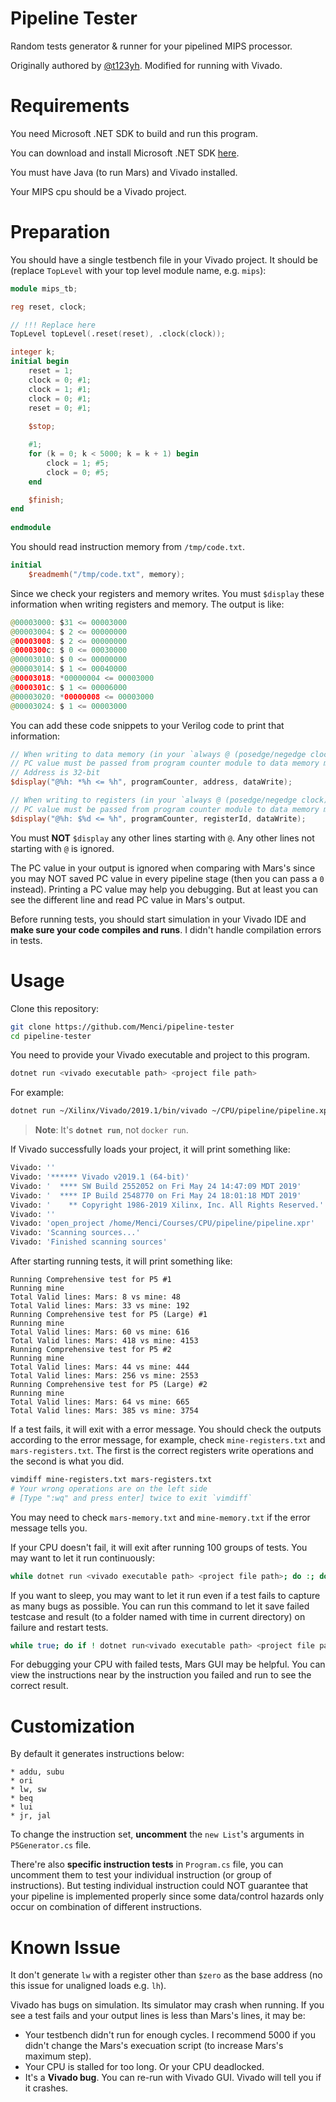 # Pipeline Tester

Random tests generator & runner for your pipelined MIPS processor.

Originally authored by [@t123yh](https://github.com/t123yh). Modified for running with Vivado.

# Requirements

You need Microsoft .NET SDK to build and run this program.

You can download and install Microsoft .NET SDK [here](https://dotnet.microsoft.com/download).

You must have Java (to run Mars) and Vivado installed.

Your MIPS cpu should be a Vivado project.

# Preparation

You should have a single testbench file in your Vivado project. It should be (replace `TopLevel` with your top level module name, e.g. `mips`):

```verilog
module mips_tb;

reg reset, clock;

// !!! Replace here
TopLevel topLevel(.reset(reset), .clock(clock));

integer k;
initial begin
    reset = 1;
    clock = 0; #1;
    clock = 1; #1;
    clock = 0; #1;
    reset = 0; #1;
    
    $stop;

    #1;
    for (k = 0; k < 5000; k = k + 1) begin
        clock = 1; #5;
        clock = 0; #5;
    end

    $finish;
end
    
endmodule
```

You should read instruction memory from `/tmp/code.txt`.

```verilog
initial
    $readmemh("/tmp/code.txt", memory);
```

Since we check your registers and memory writes. You must `$display` these information when writing registers and memory. The output is like:

```java
@00003000: $31 <= 00003000
@00003004: $ 2 <= 00000000
@00003008: $ 2 <= 00000000
@0000300c: $ 0 <= 00030000
@00003010: $ 0 <= 00000000
@00003014: $ 1 <= 00040000
@00003018: *00000004 <= 00003000
@0000301c: $ 1 <= 00006000
@00003020: *00000008 <= 00003000
@00003024: $ 1 <= 00003000
```

You can add these code snippets to your Verilog code to print that information:

```verilog
// When writing to data memory (in your `always @ (posedge/negedge clock)` block, after your assign statement to data memory, remember to write `begin ... end`)
// PC value must be passed from program counter module to data memory module.
// Address is 32-bit
$display("@%h: *%h <= %h", programCounter, address, dataWrite);

// When writing to registers (in your `always @ (posedge/negedge clock)` block, after your assign statement to registers, remember to write `begin ... end`)
// PC value must be passed from program counter module to data memory module.
$display("@%h: $%d <= %h", programCounter, registerId, dataWrite);
```

You must **NOT** `$display` any other lines starting with `@`. Any other lines not starting with `@` is ignored.

The PC value in your output is ignored when comparing with Mars's since you may NOT saved PC value in every pipeline stage (then you can pass a `0` instead). Printing a PC value may help you debugging. But at least you can see the different line and read PC value in Mars's output.

Before running tests, you should start simulation in your Vivado IDE and **make sure your code compiles and runs**. I didn't handle compilation errors in tests.

# Usage

Clone this repository:

```bash
git clone https://github.com/Menci/pipeline-tester
cd pipeline-tester
```

You need to provide your Vivado executable and project to this program.

```bash
dotnet run <vivado executable path> <project file path>
```

For example:

```bash
dotnet run ~/Xilinx/Vivado/2019.1/bin/vivado ~/CPU/pipeline/pipeline.xpr
```

> **Note**: It's **`dotnet run`**, not `docker run`.

If Vivado successfully loads your project, it will print something like:

```bash
Vivado: ''
Vivado: '****** Vivado v2019.1 (64-bit)'
Vivado: '  **** SW Build 2552052 on Fri May 24 14:47:09 MDT 2019'
Vivado: '  **** IP Build 2548770 on Fri May 24 18:01:18 MDT 2019'
Vivado: '    ** Copyright 1986-2019 Xilinx, Inc. All Rights Reserved.'
Vivado: ''
Vivado: 'open_project /home/Menci/Courses/CPU/pipeline/pipeline.xpr'
Vivado: 'Scanning sources...'
Vivado: 'Finished scanning sources'
```

After starting running tests, it will print something like:

```
Running Comprehensive test for P5 #1
Running mine
Total Valid lines: Mars: 8 vs mine: 48
Total Valid lines: Mars: 33 vs mine: 192
Running Comprehensive test for P5 (Large) #1
Running mine
Total Valid lines: Mars: 60 vs mine: 616
Total Valid lines: Mars: 418 vs mine: 4153
Running Comprehensive test for P5 #2
Running mine
Total Valid lines: Mars: 44 vs mine: 444
Total Valid lines: Mars: 256 vs mine: 2553
Running Comprehensive test for P5 (Large) #2
Running mine
Total Valid lines: Mars: 64 vs mine: 665
Total Valid lines: Mars: 385 vs mine: 3754
```

If a test fails, it will exit with a error message. You should check the outputs according to the error message, for example, check `mine-registers.txt` and `mars-registers.txt`. The first is the correct registers write operations and the second is what you did.

```bash
vimdiff mine-registers.txt mars-registers.txt
# Your wrong operations are on the left side
# [Type ":wq" and press enter] twice to exit `vimdiff`
```

You may need to check `mars-memory.txt` and `mine-memory.txt` if the error message tells you.

If your CPU doesn't fail, it will exit after running 100 groups of tests. You may want to let it run continuously:

```bash
while dotnet run <vivado executable path> <project file path>; do :; done
```

If you want to sleep, you may want to let it run even if a test fails to capture as many bugs as possible. You can run this command to let it save failed testcase and result (to a folder named with time in current directory) on failure and restart tests.

```bash
while true; do if ! dotnet run<vivado executable path> <project file path>; then d=$(date); mkdir "$d"; mv *-registers.txt *-memory.txt "$d"; fi; done
```

For debugging your CPU with failed tests, Mars GUI may be helpful. You can view the instructions near by the instruction you failed and run to see the correct result.

# Customization

By default it generates instructions below:

```
* addu, subu
* ori
* lw, sw
* beq
* lui
* jr, jal
```

To change the instruction set, **uncomment** the `new List`'s arguments in `P5Generator.cs` file.

There're also **specific instruction tests** in `Program.cs` file, you can uncomment them to test your individual instruction (or group of instructions). But testing individual instruction could NOT guarantee that your pipeline is implemented properly since some data/control hazards only occur on combination of different instructions.

# Known Issue

It don't generate `lw` with a register other than `$zero` as the base address (no this issue for unaligned loads e.g. `lh`).

Vivado has bugs on simulation. Its simulator may crash when running. If you see a test fails and your output lines is less than Mars's lines, it may be:

* Your testbench didn't run for enough cycles. I recommend 5000 if you didn't change the Mars's execuation script (to increase Mars's maximum step).
* Your CPU is stalled for too long. Or your CPU deadlocked.
* It's a **Vivado bug**. You can re-run with Vivado GUI. Vivado will tell you if it crashes.

